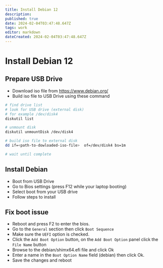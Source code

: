 ```yaml
---
title: Install Debian 12
description: 
published: true
date: 2024-02-04T03:47:48.647Z
tags: work
editor: markdown
dateCreated: 2024-02-04T03:47:48.647Z
---
```


# Install Debian 12

## Prepare USB Drive

- Download iso file from https://www.debian.org/
- Build iso file to USB Drive using these command
```bash
# find drive list
# look for USB drive (external disk)
# for example /dev/disk4
diskutil list

# unmount disk
diskutil unmountDisk /dev/disk4

# build iso file to external disk
dd if=<path-to-dowloaded-iso-file>  of=/dev/disk4 bs=1m

# wait until complete
```

## Install Debian

- Boot from USB Drive
- Go to Bios settings (press F12 while your laptop booting)
- Select boot from your USB drive
- Follow steps to install

## Fix boot issue

- Reboot and press F2 to enter the bios.
- Go to the `General` section then click `Boot Sequence`
- Make sure the `UEFI` option is checked.
- Click the `Add Boot Option` button, on the `Add Boot Option` panel click the `File Name` button
- Browse to the debian/shimx64.efi file and click Ok
- Enter a name in the `Boot Option Name` field (debian) then click Ok.
- Save the changes and reboot